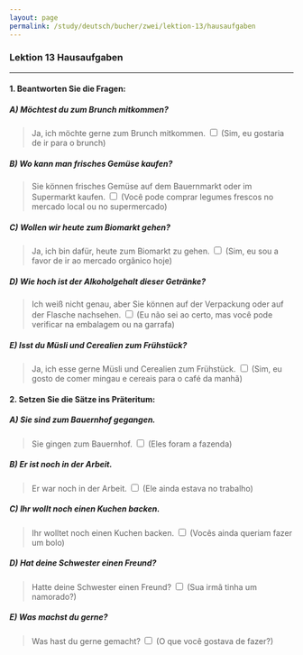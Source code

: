 ```yaml
---
layout: page
permalink: /study/deutsch/bucher/zwei/lektion-13/hausaufgaben
---
```


### Lektion 13 **Hausaufgaben**

---

#### 1. Beantworten Sie die Fragen:

##### A) Möchtest du zum Brunch mitkommen?
> Ja, ich möchte gerne zum Brunch mitkommen. <input type="checkbox" />
(Sim, eu gostaria de ir para o brunch)

##### B) Wo kann man frisches Gemüse kaufen?
> Sie können frisches Gemüse auf dem Bauernmarkt oder im Supermarkt kaufen. <input type="checkbox" />
(Você pode comprar legumes frescos no mercado local ou no supermercado)

##### C) Wollen wir heute zum Biomarkt gehen?
> Ja, ich bin dafür, heute zum Biomarkt zu gehen. <input type="checkbox" />
(Sim, eu sou a favor de ir ao mercado orgânico hoje)

##### D) Wie hoch ist der Alkoholgehalt dieser Getränke?
> Ich weiß nicht genau, aber Sie können auf der Verpackung oder auf der Flasche nachsehen. <input type="checkbox" />
(Eu não sei ao certo, mas você pode verificar na embalagem ou na garrafa)

##### E) Isst du Müsli und Cerealien zum Frühstück?
> Ja, ich esse gerne Müsli und Cerealien zum Frühstück. <input type="checkbox" />
(Sim, eu gosto de comer mingau e cereais para o café da manhã)

#### 2. Setzen Sie die Sätze ins Präteritum:

##### A) Sie sind zum Bauernhof gegangen.
> Sie gingen zum Bauernhof. <input type="checkbox" />
(Eles foram a fazenda)

##### B) Er ist noch in der Arbeit.
> Er war noch in der Arbeit. <input type="checkbox" />
(Ele ainda estava no trabalho)

##### C) Ihr wollt noch einen Kuchen backen.
> Ihr wolltet noch einen Kuchen backen. <input type="checkbox" />
(Vocês ainda queriam fazer um bolo)

##### D) Hat deine Schwester einen Freund?
> Hatte deine Schwester einen Freund? <input type="checkbox" />
(Sua irmã tinha um namorado?)

##### E) Was machst du gerne?
> Was hast du gerne gemacht? <input type="checkbox" />
(O que você gostava de fazer?)
